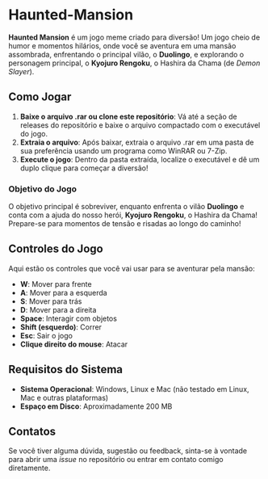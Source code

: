 # Haunted-Mansion

**Haunted Mansion** é um jogo meme criado para diversão! Um jogo cheio de humor e momentos hilários, onde você se aventura em uma mansão assombrada, enfrentando o principal vilão, o **Duolingo**, e explorando o personagem principal, o **Kyojuro Rengoku**, o Hashira da Chama (de *Demon Slayer*).

## Como Jogar

1. **Baixe o arquivo .rar ou clone este repositório**: Vá até a seção de releases do repositório e baixe o arquivo compactado com o executável do jogo.
3. **Extraia o arquivo**: Após baixar, extraia o arquivo .rar em uma pasta de sua preferência usando um programa como WinRAR ou 7-Zip.
4. **Execute o jogo**: Dentro da pasta extraída, localize o executável e dê um duplo clique para começar a diversão!

### Objetivo do Jogo

O objetivo principal é sobreviver, enquanto enfrenta o vilão **Duolingo** e conta com a ajuda do nosso herói, **Kyojuro Rengoku**, o Hashira da Chama! Prepare-se para momentos de tensão e risadas ao longo do caminho!

## Controles do Jogo

Aqui estão os controles que você vai usar para se aventurar pela mansão:

- **W**: Mover para frente
- **A**: Mover para a esquerda
- **S**: Mover para trás
- **D**: Mover para a direita
- **Space**: Interagir com objetos
- **Shift (esquerdo)**: Correr
- **Esc**: Sair o jogo
- **Clique direito do mouse**: Atacar

## Requisitos do Sistema

- **Sistema Operacional**: Windows, Linux e Mac (não testado em Linux, Mac e outras plataformas)
- **Espaço em Disco**: Aproximadamente 200 MB

## Contatos

Se você tiver alguma dúvida, sugestão ou feedback, sinta-se à vontade para abrir uma *issue* no repositório ou entrar em contato comigo diretamente.
